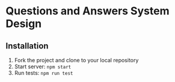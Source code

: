 # Questions and Answers System Design

## Installation
1. Fork the project and clone to your local repository
2. Start server:
  ```npm start ```
3. Run tests:
  ```npm run test ```
